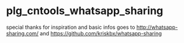 plg_cntools_whatsapp_sharing
============================

special thanks for inspiration and basic infos goes to <a href='http://whatsapp-sharing.com/' target='_blank'>http://whatsapp-sharing.com/</a> 
and <a href='https://github.com/kriskbx/whatsapp-sharing' target='_blank'>https://github.com/kriskbx/whatsapp-sharing</a>
